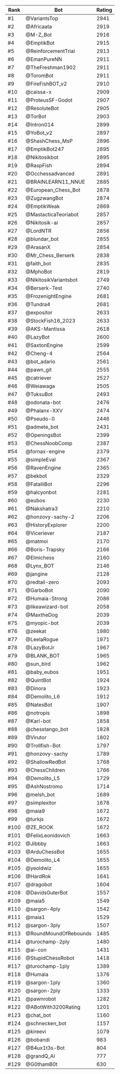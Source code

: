 Rank|Bot|Rating
---|---|---
#1|@VariantsTop|2941
#2|@Africaata|2919
#3|@M-Z_Bot|2916
#4|@EmptikBot|2915
#5|@ReinforcementTrial|2913
#6|@EmanPureNN|2911
#7|@TheFreshman1902|2911
#8|@ToromBot|2911
#9|@FireFishBOT_v2|2910
#10|@caissa-x|2909
#11|@ProteusSF-Godot|2907
#12|@ResoluteBot|2905
#13|@TorBot|2903
#14|@Intron014|2899
#15|@YoBot_v2|2897
#16|@ShashChess_MsP|2896
#17|@EmptikBot247|2895
#18|@Nikitosikbot|2895
#19|@RaspFish|2894
#20|@Occhessadvanced|2891
#21|@BRAINLEARN11_NNUE|2885
#22|@European_Chess_Bot|2878
#23|@ZugzwangBot|2874
#24|@EmptikWeak|2869
#25|@MastacticaTeoriabot|2857
#26|@Nikitosik-ai|2857
#27|@LordNTR|2856
#28|@blundar_bot|2855
#29|@ArasanX|2854
#30|@Mr_Chess_Berserk|2838
#31|@faith_bot|2835
#32|@MphoBot|2819
#33|@NikitosikVariantsbot|2749
#34|@Berserk-Test|2740
#35|@FrozenightEngine|2681
#36|@Tundra4|2681
#37|@expositor|2633
#38|@StockFish16_2023|2633
#39|@AKS-Mantissa|2618
#40|@LazyBot|2600
#41|@SaxtonEngine|2599
#42|@Cheng-4|2564
#43|@bot_adario|2561
#44|@pawn_git|2555
#45|@catriever|2527
#46|@Weiawaga|2505
#47|@TuksuBot|2493
#48|@odonata-bot|2476
#49|@Phalanx-XXV|2474
#50|@Pseudo-0|2446
#51|@admete_bot|2431
#52|@OpeningsBot|2399
#53|@ChessNoobComp|2387
#54|@fornax-engine|2379
#55|@simpleEval|2367
#56|@RavenEngine|2365
#57|@bekbot|2329
#58|@FataliiBot|2296
#59|@halcyonbot|2281
#60|@eubos|2230
#61|@Nakshatra3|2210
#62|@honzovy-sachy-2|2206
#63|@HistoryExplorer|2200
#64|@Viceriever|2187
#65|@matmoi|2170
#66|@Boris-Trapsky|2166
#67|@Elmichess|2160
#68|@Lynx_BOT|2146
#69|@jangine|2128
#70|@redtail-zero|2093
#71|@GarboBot|2090
#72|@Humaia-Strong|2086
#73|@likeawizard-bot|2058
#74|@MaxtheDog|2039
#75|@myopic-bot|2039
#76|@zeekat|1980
#77|@LeelaRogue|1971
#78|@LazyBotJr|1967
#79|@BLANK_BOT|1965
#80|@sun_bird|1962
#81|@baby_eubos|1951
#82|@QuintBot|1924
#83|@Dinora|1923
#84|@Demolito_L6|1912
#85|@NatesBot|1907
#86|@notropis|1898
#87|@Karl-bot|1858
#88|@chesstango_bot|1828
#89|@Virutor|1802
#90|@Trollfish-Bot|1797
#91|@honzovy-sachy|1789
#92|@ShallowRedBot|1768
#93|@ChessChildren|1766
#94|@Demolito_L5|1729
#95|@AshNostromo|1714
#96|@melsh_bot|1689
#97|@simplexitor|1678
#98|@maia9|1672
#99|@turkjs|1672
#100|@ZE_ROOK|1672
#101|@FelixLeonidovich|1663
#102|@Jibbby|1663
#103|@ArduChessBot|1655
#104|@Demolito_L4|1655
#105|@yeoldwiz|1655
#106|@HardRok|1641
#107|@dragobot|1604
#108|@DavidsGuterBot|1557
#109|@maia5|1549
#110|@sargon-4ply|1542
#111|@maia1|1529
#112|@sargon-3ply|1507
#113|@RoundMoundOfRebounds|1485
#114|@turochamp-2ply|1480
#115|@ai-con|1431
#116|@StupidChessRobot|1418
#117|@turochamp-1ply|1389
#118|@Humaia|1376
#119|@sargon-1ply|1360
#120|@sargon-2ply|1333
#121|@pawnrobot|1282
#122|@ABotWith3200Rating|1201
#123|@chat_bot|1160
#124|@schnecken_bot|1157
#125|@kireevi|1079
#126|@bobandi|983
#127|@B4ux1t3s-Bot|804
#128|@grandQ_AI|777
#129|@G0thamB0t|630
